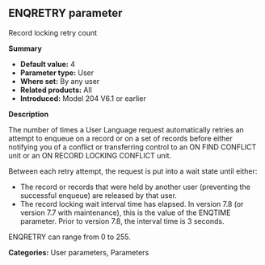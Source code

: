 ## ENQRETRY parameter

Record locking retry count

**Summary**

* **Default value:** 4
* **Parameter type:** User
* **Where set:** By any user
* **Related products:** All
* **Introduced:** Model 204 V6.1 or earlier

**Description**

The number of times a User Language request automatically retries an attempt to enqueue on a record or on a set of records before either notifying you of a conflict or transferring control to an ON FIND CONFLICT unit or an ON RECORD LOCKING CONFLICT unit.

Between each retry attempt, the request is put into a wait state until either:

* The record or records that were held by another user (preventing the successful enqueue) are released by that user.
* The record locking wait interval time has elapsed. In version 7.8 (or version 7.7 with maintenance), this is the value of the ENQTIME parameter. Prior to version 7.8, the interval time is 3 seconds.

ENQRETRY can range from 0 to 255.

**Categories:** User parameters, Parameters
